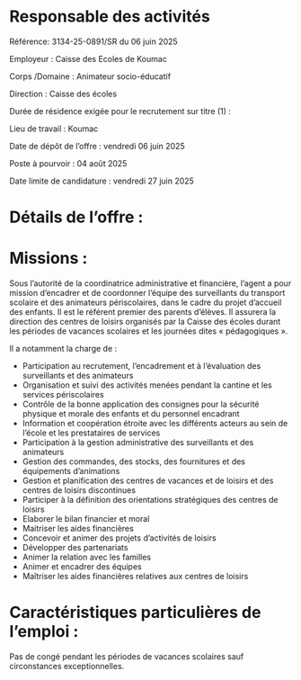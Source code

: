 # Responsable des activités

Référence: 3134-25-0891/SR du 06 juin 2025

Employeur : Caisse des Ecoles de Koumac

Corps /Domaine : Animateur socio-éducatif

Direction : Caisse des écoles

Durée de résidence exigée pour le recrutement sur titre (1) :

Lieu de travail : Koumac

Date de dépôt de l’offre : vendredi 06 juin 2025

Poste à pourvoir : 04 août 2025

Date limite de candidature : vendredi 27 juin 2025

# Détails de l’offre :

# Missions :

Sous l’autorité de la coordinatrice administrative et financière, l’agent a pour mission d’encadrer et de coordonner l’équipe des surveillants du transport scolaire et des animateurs périscolaires, dans le cadre du projet d’accueil des enfants. Il est le référent premier des parents d’élèves. Il assurera la direction des centres de loisirs organisés par la Caisse des écoles durant les périodes de vacances scolaires et les journées dites « pédagogiques ».

Il a notamment la charge de :

- Participation au recrutement, l’encadrement et à l’évaluation des surveillants et des animateurs
- Organisation et suivi des activités menées pendant la cantine et les services périscolaires
- Contrôle de la bonne application des consignes pour la sécurité physique et morale des enfants et du personnel encadrant
- Information et coopération étroite avec les différents acteurs au sein de l’école et les prestataires de services
- Participation à la gestion administrative des surveillants et des animateurs
- Gestion des commandes, des stocks, des fournitures et des équipements d’animations
- Gestion et planification des centres de vacances et de loisirs et des centres de loisirs discontinues
- Participer à la définition des orientations stratégiques des centres de loisirs
- Elaborer le bilan financier et moral
- Maitriser les aides financières
- Concevoir et animer des projets d’activités de loisirs
- Développer des partenariats
- Animer la relation avec les familles
- Animer et encadrer des équipes
- Maîtriser les aides financières relatives aux centres de loisirs

# Caractéristiques particulières de l’emploi :

Pas de congé pendant les périodes de vacances scolaires sauf circonstances exceptionnelles.